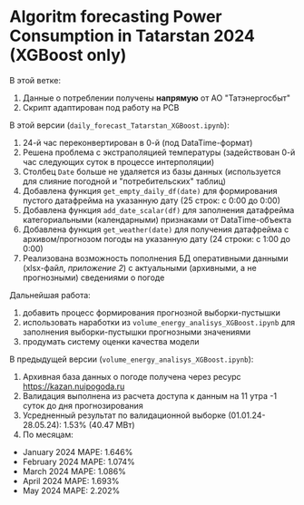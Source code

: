 # Algoritm forecasting Power Consumption in Tatarstan 2024 (XGBoost only)

В этой ветке:
1) Данные о потреблении получены **напрямую** от АО "Татэнергосбыт"
2) Скрипт адаптирован под работу на РСВ

В этой версии (`daily_forecast_Tatarstan_XGBoost.ipynb`):
1) 24-й час переконвертирован в 0-й (под DataTime-формат)
2) Решена проблема с экстраполяцией температуры (задействован 0-й час следующих суток в процессе интерполяции)
3) Столбец `Date` больше не удаляется из базы данных (используется для слияние погодной и "потребительских" таблиц)
4) Добавлена функция `get_empty_daily_df(date)` для формирования пустого датафрейма на указанную дату (25 строк: с 0:00 до 0:00)
5) Добавлена функция `add_date_scalar(df)` для заполнения датафрейма категориальными (календарными) признаками от DataTime-объекта
6) Добавлена функция `get_weather(date)` для получения датафрейма с архивом/прогнозом погоды на указанную дату (24 строки: с 1:00 до 0:00)
7) Реализована возможность пополнения БД оперативными данными (xlsx-файл, *приложение 2*) с актуальными (архивными, а не прогнозными) сведениями о погоде

Дальнейшая работа:
1) добавить процесс формирования прогнозной выборки-пустышки
2) использовать наработки из `volume_energy_analisys_XGBoost.ipynb` для заполнения выборки-пустышки прогнозными значениями
3) продумать систему оценки качества модели

В предыдущей версии (`volume_energy_analisys_XGBoost.ipynb`):
1) Архивная база данных о погоде получена через ресурс https://kazan.nuipogoda.ru
2) Валидация выполнена из расчета доступа к данным на 11 утра -1 суток до дня прогнозирования
3) Усредненный результат по валидационной выборке (01.01.24-28.05.24): 1.53% (40.47 МВт)
4) По месяцам: 
- January 2024 MAPE: 1.646%
- February 2024 MAPE: 1.074%
- March 2024 MAPE: 1.086%
- April 2024 MAPE: 1.693%
- May 2024 MAPE: 2.202%
